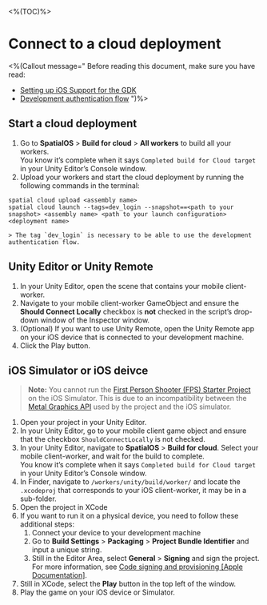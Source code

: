 <%(TOC)%>

# Connect to a cloud deployment

<%(Callout message="
Before reading this document, make sure you have read:

* [Setting up iOS Support for the GDK]({{urlRoot}}/reference/mobile/ios/setup)
* [Development authentication flow](https://docs.improbable.io/reference/latest/shared/auth/development-authentication)
")%>


## Start a cloud deployment

1. Go to **SpatialOS** > **Build for cloud** > **All workers** to build all your workers. <br/>
You know it’s complete when it says `Completed build for Cloud target` in your Unity Editor’s Console window.
1. Upload your workers and start the cloud deployment by running the following commands in the terminal:
```
spatial cloud upload <assembly name>
spatial cloud launch --tags=dev_login --snapshot==<path to your snapshot> <assembly name> <path to your launch configuration> <deployment name>
```
    > The tag `dev_login` is necessary to be able to use the development authentication flow.

## Unity Editor or Unity Remote

1. In your Unity Editor, open the scene that contains your mobile client-worker.
1. Navigate to your mobile client-worker GameObject and ensure the **Should Connect Locally** checkbox is **not** checked in the script’s drop-down window of the Inspector window.
1. (Optional) If you want to use Unity Remote, open the Unity Remote app on your iOS device that is connected to your development machine.
1. Click the Play button.

## iOS Simulator or iOS deivce

> **Note:** You cannot run the [First Person Shooter (FPS) Starter Project]({{urlRoot}}/projects/fps/overview) on the iOS Simulator. This is due to an incompatibility between the [Metal Graphics API](https://developer.apple.com/metal/) used by the project and the iOS simulator.

1. Open your project in your Unity Editor.
1. In your Unity Editor, go to your mobile client game object and ensure that the checkbox `ShouldConnectLocally` is not checked.
1. In your Unity Editor, navigate to **SpatialOS** > **Build for cloud**. Select your mobile client-worker, and wait for the build to complete. <br/>
You know it’s complete when it says `Completed build for Cloud target` in your Unity Editor’s Console window.
1. In Finder, navigate to `/workers/unity/build/worker/` and locate the `.xcodeproj` that corresponds to your iOS client-worker, it may be in a sub-folder.
1. Open the project in XCode
1. If you want to run it on a physical device, you need to follow these additional steps:
    1. Connect your device to your development machine
    1. Go to **Build Settings** > **Packaging** > **Project Bundle Identifier** and input a unique string.
    1. Still in the Editor Area, select **General** > **Signing** and sign the project.<br>
    For more information, see [Code signing and provisioning [Apple Documentation]](https://help.apple.com/xcode/mac/current/#/dev60b6fbbc7).
1. Still in XCode, select the **Play** button in the top left of the window.
1. Play the game on your iOS device or Simulator.
